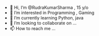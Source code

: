 - 👋 Hi, I’m @RudraKumarSharma , 15 y/o
- 👀 I’m interested in Programming , Gaming
- 🌱 I’m currently learning Python, java
- 💞️ I’m looking to collaborate on ...
- 📫 How to reach me ...

<!---
RudraKumarSharma/RudraKumarSharma is a ✨ special ✨ repository because its `README.md` (this file) appears on your GitHub profile.
You can click the Preview link to take a look at your changes.
--->
